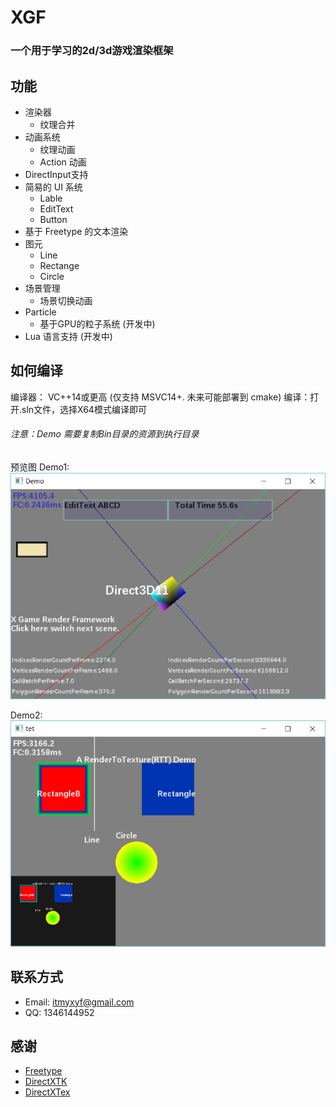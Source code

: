#           XGF
### 一个用于学习的2d/3d游戏渲染框架
  
## 功能

*  渲染器
    *  纹理合并
* 动画系统
    * 纹理动画
    * Action 动画
* DirectInput支持
* 简易的 UI 系统
    * Lable
    * EditText
    * Button
* 基于 Freetype 的文本渲染
* 图元
    * Line
    * Rectange
    * Circle
* 场景管理
    * 场景切换动画
* Particle
    * 基于GPU的粒子系统 (开发中)
* Lua 语言支持 (开发中)
  
## 如何编译
编译器： VC++14或更高 (仅支持 MSVC14+. 未来可能部署到 cmake)
编译：打开.sln文件，选择X64模式编译即可
  
###### 注意：Demo 需要复制Bin目录的资源到执行目录
 预览图
 Demo1:  
![DemoMore](https://raw.githubusercontent.com/kadds/XGF/master/TT.PNG)
  
  Demo2:  
![EasyDemo](https://raw.githubusercontent.com/kadds/XGF/master/TT2.PNG)
 
## 联系方式
  
* Email: <itmyxyf@gmail.com>
* QQ: 1346144952
  
## 感谢
* [Freetype](https://sourceforge.net/projects/freetype/) 
* [DirectXTK](https://github.com/Microsoft/DirectXT)
* [DirectXTex](https://github.com/Microsoft/DirectXTex)